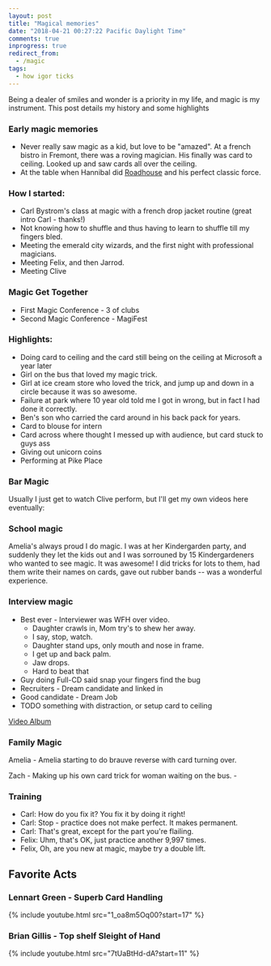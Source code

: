 ```yaml
---
layout: post
title: "Magical memories"
date: "2018-04-21 00:27:22 Pacific Daylight Time"
comments: true
inprogress: true
redirect_from:
  - /magic
tags:
  - how igor ticks
---
```


Being a dealer of smiles and wonder is a priority in my life, and magic is my instrument. This post details my history and some highlights

### Early magic memories

- Never really saw magic as a kid, but love to be "amazed". At a french bistro in Fremont, there was a roving magician. His finally was card to ceiling. Looked up and saw cards all over the ceiling.
- At the table when Hannibal did [Roadhouse](https://www.youtube.com/watch?v=G1iaCcL9UDw) and his perfect classic force.

### How I started:

- Carl Bystrom's class at magic with a french drop jacket routine (great intro Carl - thanks!)
- Not knowing how to shuffle and thus having to learn to shuffle till my fingers bled.
- Meeting the emerald city wizards, and the first night with professional magicians.
- Meeting Felix, and then Jarrod.
- Meeting Clive

### Magic Get Together

- First Magic Conference - 3 of clubs
- Second Magic Conference - MagiFest

### Highlights:

- Doing card to ceiling and the card still being on the ceiling at Microsoft a year later
- Girl on the bus that loved my magic trick.
- Girl at ice cream store who loved the trick, and jump up and down in a circle because it was so awesome.
- Failure at park where 10 year old told me I got in wrong, but in fact I had done it correctly.
- Ben's son who carried the card around in his back pack for years.
- Card to blouse for intern
- Card across where thought I messed up with audience, but card stuck to guys ass
- Giving out unicorn coins
- Performing at Pike Place

### Bar Magic

Usually I just get to watch Clive perform, but I'll get my own videos here eventually:

### School magic

Amelia's always proud I do magic. I was at her Kindergarden party, and suddenly they let the kids out and I was sorrouned by 15 Kindergardeners who wanted to see magic. It was awesome! I did tricks for lots to them, had them write their names on cards, gave out rubber bands -- was a wonderful experience.

### Interview magic

- Best ever - Interviewer was WFH over video.
  - Daughter crawls in, Mom try's to shew her away.
  - I say, stop, watch.
  - Daughter stand ups, only mouth and nose in frame.
  - I get up and back palm.
  - Jaw drops.
  - Hard to beat that
- Guy doing Full-CD said snap your fingers find the bug
- Recruiters - Dream candidate and linked in
- Good candidate - Dream Job
- TODO something with distraction, or setup card to ceiling

[Video Album](https://photos.app.goo.gl/HPrGV2Uum5EBgo8NA)

### Family Magic

Amelia - Amelia starting to do brauve reverse with card turning over.

Zach - Making up his own card trick for woman waiting on the bus. -

### Training

- Carl: How do you fix it? You fix it by doing it right!
- Carl: Stop - practice does not make perfect. It makes permanent.
- Carl: That's great, except for the part you're flailing.
- Felix: Uhm, that's OK, just practice another 9,997 times.
- Felix, Oh, are you new at magic, maybe try a double lift.

## Favorite Acts

### Lennart Green - Superb Card Handling

{% include youtube.html src="1_oa8m5Oq00?start=17" %}

### Brian Gillis - Top shelf Sleight of Hand

{% include youtube.html src="7tUaBtHd-dA?start=11" %}
